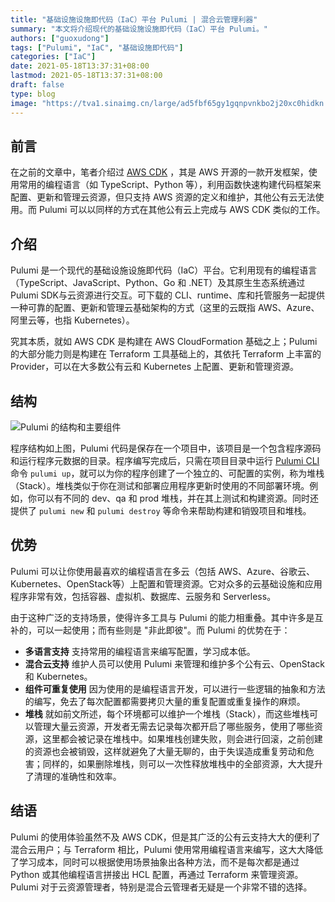 ```yaml
---
title: "基础设施设施即代码（IaC）平台 Pulumi | 混合云管理利器"
summary: "本文将介绍现代的基础设施设施即代码（IaC）平台 Pulumi。"
authors: ["guoxudong"]
tags: ["Pulumi", "IaC", "基础设施即代码"]
categories: ["IaC"]
date: 2021-05-18T13:37:31+08:00
lastmod: 2021-05-18T13:37:31+08:00
draft: false
type: blog
image: "https://tva1.sinaimg.cn/large/ad5fbf65gy1gqnpvnkbo2j20xc0hidkn.jpg"
---
```

## 前言

在之前的文章中，笔者介绍过 [AWS CDK](../aws-cdk-introduction) ，其是 AWS 开源的一款开发框架，使用常用的编程语言（如 TypeScript、Python 等），利用函数快速构建代码框架来配置、更新和管理云资源，但只支持 AWS 资源的定义和维护，其他公有云无法使用。而 
Pulumi 可以以同样的方式在其他公有云上完成与 AWS CDK 类似的工作。

## 介绍

Pulumi 是一个现代的基础设施设施即代码（IaC）平台。它利用现有的编程语言（TypeScript、JavaScript、Python、Go 和 .NET）及其原生生态系统通过 Pulumi SDK与云资源进行交互。可下载的 CLI、runtime、库和托管服务一起提供一种可靠的配置、更新和管理云基础架构的方式（这里的云既指 AWS、Azure、阿里云等，也指 Kubernetes）。

究其本质，就如 AWS CDK 是构建在 AWS CloudFormation 基础之上；Pulumi 的大部分能力则是构建在 Terraform 工具基础上的，其依托 Terraform 上丰富的 Provider，可以在大多数公有云和 Kubernetes 上配置、更新和管理资源。

## 结构

![Pulumi 的结构和主要组件](https://tva1.sinaimg.cn/large/ad5fbf65gy1gqnoo4y1r0j20yg0pcgnr.jpg)

程序结构如上图，Pulumi 代码是保存在一个项目中，该项目是一个包含程序源码和运行程序元数据的目录。程序编写完成后，只需在项目目录中运行 [Pulumi CLI](https://www.pulumi.com/docs/reference/cli/) 命令 `pulumi up`，就可以为你的程序创建了一个独立的、可配置的实例，称为堆栈（Stack）。堆栈类似于你在测试和部署应用程序更新时使用的不同部署环境。例如，你可以有不同的 dev、qa 和 prod 堆栈，并在其上测试和构建资源。同时还提供了 `pulumi new` 和 `pulumi destroy` 等命令来帮助构建和销毁项目和堆栈。

## 优势

Pulumi 可以让你使用最喜欢的编程语言在多云（包括 AWS、Azure、谷歌云、Kubernetes、OpenStack等）上配置和管理资源。它对众多的云基础设施和应用程序非常有效，包括容器、虚拟机、数据库、云服务和 Serverless。

由于这种广泛的支持场景，使得许多工具与 Pulumi 的能力相重叠。其中许多是互补的，可以一起使用；而有些则是 "非此即彼"。而 Pulumi 的优势在于：

- **多语言支持**
    支持常用的编程语言来编写配置，学习成本低。
- **混合云支持**
    维护人员可以使用 Pulumi 来管理和维护多个公有云、OpenStack 和 Kubernetes。
- **组件可重复使用**
    因为使用的是编程语言开发，可以进行一些逻辑的抽象和方法的编写，免去了每次配置都需要拷贝大量的重复配置或重复操作的麻烦。
- **堆栈**
    就如前文所述，每个环境都可以维护一个堆栈（Stack），而这些堆栈可以管理大量云资源，开发者无需去记录每次都开启了哪些服务，使用了哪些资源，这里都会被记录在堆栈中。如果堆栈创建失败，则会进行回滚，之前创建的资源也会被销毁，这样就避免了大量无聊的，由于失误造成重复劳动和危害；同样的，如果删除堆栈，则可以一次性释放堆栈中的全部资源，大大提升了清理的准确性和效率。

## 结语

Pulumi 的使用体验虽然不及 AWS CDK，但是其广泛的公有云支持大大的便利了混合云用户；与 Terraform 相比，Pulumi 使用常用编程语言来编写，这大大降低了学习成本，同时可以根据使用场景抽象出各种方法，而不是每次都是通过 Python 或其他编程语言拼接出 HCL 配置，再通过 Terraform 来管理资源。Pulumi 对于云资源管理者，特别是混合云管理者无疑是一个非常不错的选择。
